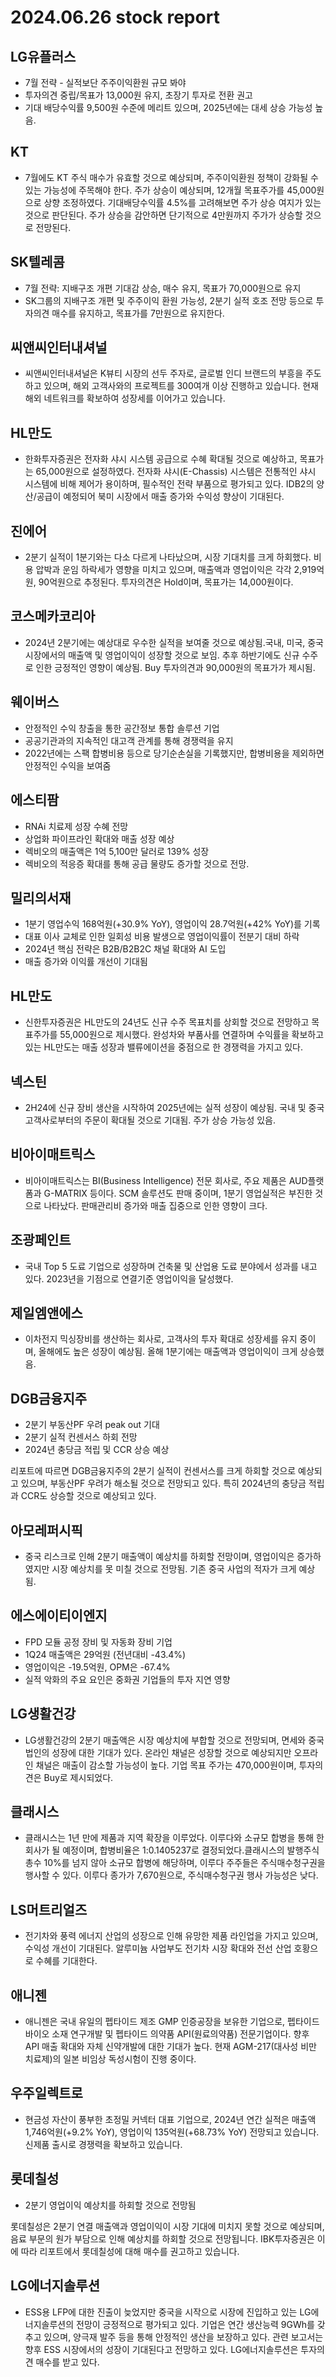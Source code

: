 # 2024.06.26 stock report
## LG유플러스
- 7월 전략 - 실적보단 주주이익환원 규모 봐야
- 투자의견 중립/목표가 13,000원 유지, 초장기 투자로 전환 권고
- 기대 배당수익률 9,500원 수준에 메리트 있으며, 2025년에는 대세 상승 가능성 높음.
## KT
- 7월에도 KT 주식 매수가 유효할 것으로 예상되며, 주주이익환원 정책이 강화될 수 있는 가능성에 주목해야 한다. 주가 상승이 예상되며, 12개월 목표주가를 45,000원으로 상향 조정하였다. 기대배당수익률 4.5%를 고려해보면 주가 상승 여지가 있는 것으로 판단된다. 주가 상승을 감안하면 단기적으로 4만원까지 주가가 상승할 것으로 전망된다.
## SK텔레콤
- 7월 전략: 지배구조 개편 기대감 상승, 매수 유지, 목표가 70,000원으로 유지
- SK그룹의 지배구조 개편 및 주주이익 환원 가능성, 2분기 실적 호조 전망 등으로 투자의견 매수를 유지하고, 목표가를 7만원으로 유지한다.
## 씨앤씨인터내셔널
- 씨앤씨인터내셔널은 K뷰티 시장의 선두 주자로, 글로벌 인디 브랜드의 부흥을 주도하고 있으며, 해외 고객사와의 프로젝트를 300여개 이상 진행하고 있습니다. 현재 해외 네트워크를 확보하여 성장세를 이어가고 있습니다.
## HL만도
- 한화투자증권은 전자화 샤시 시스템 공급으로 수혜 확대될 것으로 예상하고, 목표가는 65,000원으로 설정하였다. 전자화 샤시(E-Chassis) 시스템은 전통적인 샤시 시스템에 비해 제어가 용이하며, 필수적인 전략 부품으로 평가되고 있다. IDB2의 양산/공급이 예정되어 북미 시장에서 매출 증가와 수익성 향상이 기대된다.
## 진에어
- 2분기 실적이 1분기와는 다소 다르게 나타났으며, 시장 기대치를 크게 하회했다. 비용 압박과 운임 하락세가 영향을 미치고 있으며, 매출액과 영업이익은 각각 2,919억원, 90억원으로 추정된다. 투자의견은 Hold이며, 목표가는 14,000원이다.
## 코스메카코리아
- 2024년 2분기에는 예상대로 우수한 실적을 보여줄 것으로 예상됨.국내, 미국, 중국 시장에서의 매출액 및 영업이익이 성장할 것으로 보임. 추후 하반기에도 신규 수주로 인한 긍정적인 영향이 예상됨. Buy 투자의견과 90,000원의 목표가가 제시됨.
## 웨이버스
- 안정적인 수익 창출을 통한 공간정보 통합 솔루션 기업
- 공공기관과의 지속적인 대고객 관계를 통해 경쟁력을 유지
- 2022년에는 스팩 합병비용 등으로 당기순손실을 기록했지만, 합병비용을 제외하면 안정적인 수익을 보여줌
## 에스티팜
- RNAi 치료제 성장 수혜 전망
- 상업화 파이프라인 확대와 매출 성장 예상
- 렉비오의 매출액은 1억 5,100만 달러로 139% 성장
- 렉비오의 적응증 확대를 통해 공급 물량도 증가할 것으로 전망.
## 밀리의서재
- 1분기 영업수익 168억원(+30.9% YoY), 영업이익 28.7억원(+42% YoY)를 기록
- 대표 이사 교체로 인한 일회성 비용 발생으로 영업이익률이 전분기 대비 하락
- 2024년 핵심 전략은 B2B/B2B2C 채널 확대와 AI 도입
- 매출 증가와 이익률 개선이 기대됨
## HL만도
- 신한투자증권은 HL만도의 24년도 신규 수주 목표치를 상회할 것으로 전망하고 목표주가를 55,000원으로 제시했다. 완성차와 부품사를 연결하며 수익률을 확보하고 있는 HL만도는 매출 성장과 밸류에이션을 중점으로 한 경쟁력을 가지고 있다.
## 넥스틴
- 2H24에 신규 장비 생산을 시작하여 2025년에는 실적 성장이 예상됨. 국내 및 중국 고객사로부터의 주문이 확대될 것으로 기대됨. 주가 상승 가능성 있음.
## 비아이매트릭스
- 비아이매트릭스는 BI(Business Intelligence) 전문 회사로, 주요 제품은 AUD플랫폼과 G-MATRIX 등이다. SCM 솔루션도 판매 중이며, 1분기 영업실적은 부진한 것으로 나타났다. 판매관리비 증가와 매출 집중으로 인한 영향이 크다.
## 조광페인트
- 국내 Top 5 도료 기업으로 성장하며 건축물 및 산업용 도료 분야에서 성과를 내고 있다. 2023년을 기점으로 연결기준 영업이익을 달성했다.
## 제일엠앤에스
- 이차전지 믹싱장비를 생산하는 회사로, 고객사의 투자 확대로 성장세를 유지 중이며, 올해에도 높은 성장이 예상됨. 올해 1분기에는 매출액과 영업이익이 크게 상승했음.
## DGB금융지주
- 2분기 부동산PF 우려 peak out 기대
- 2분기 실적 컨센서스 하회 전망
- 2024년 충당금 적립 및 CCR 상승 예상

리포트에 따르면 DGB금융지주의 2분기 실적이 컨센서스를 크게 하회할 것으로 예상되고 있으며, 부동산PF 우려가 해소될 것으로 전망되고 있다. 특히 2024년의 충당금 적립과 CCR도 상승할 것으로 예상되고 있다.
## 아모레퍼시픽
- 중국 리스크로 인해 2분기 매출액이 예상치를 하회할 전망이며, 영업이익은 증가하였지만 시장 예상치를 못 미칠 것으로 전망됨. 기존 중국 사업의 적자가 크게 예상됨.
## 에스에이티이엔지
- FPD 모듈 공정 장비 및 자동화 장비 기업
- 1Q24 매출액은 29억원 (전년대비 -43.4%)
- 영업이익은 -19.5억원, OPM은 -67.4%
- 실적 악화의 주요 요인은 중화권 기업들의 투자 지연 영향
## LG생활건강
- LG생활건강의 2분기 매출액은 시장 예상치에 부합할 것으로 전망되며, 면세와 중국 법인의 성장에 대한 기대가 있다. 온라인 채널은 성장할 것으로 예상되지만 오프라인 채널은 매출이 감소할 가능성이 높다. 기업 목표 주가는 470,000원이며, 투자의견은 Buy로 제시되었다.
## 클래시스
- 클래시스는 1년 만에 제품과 지역 확장을 이루었다. 이루다와 소규모 합병을 통해 한 회사가 될 예정이며, 합병비율은 1:0.1405237로 결정되었다.클래시스의 발행주식총수 10%를 넘지 않아 소규모 합병에 해당하며, 이루다 주주들은 주식매수청구권을 행사할 수 있다. 이루다 종가가 7,670원으로, 주식매수청구권 행사 가능성은 낮다.
## LS머트리얼즈
- 전기차와 풍력 에너지 산업의 성장으로 인해 유망한 제품 라인업을 가지고 있으며, 수익성 개선이 기대된다. 알루미늄 사업부도 전기차 시장 확대와 전선 산업 호황으로 수혜를 기대한다.
## 애니젠
- 애니젠은 국내 유일의 펩타이드 제조 GMP 인증공장을 보유한 기업으로, 펩타이드 바이오 소재 연구개발 및 펩타이드 의약품 API(원료의약품) 전문기업이다. 향후 API 매출 확대와 자체 신약개발에 대한 기대가 높다. 현재 AGM-217(대사성 비만 치료제)의 일본 비임상 독성시험이 진행 중이다.
## 우주일렉트로
- 현금성 자산이 풍부한 초정밀 커넥터 대표 기업으로, 2024년 연간 실적은 매출액 1,746억원(+9.2% YoY), 영업이익 135억원(+68.73% YoY) 전망되고 있습니다.신제품 출시로 경쟁력을 확보하고 있습니다.
## 롯데칠성
- 2분기 영업이익 예상치를 하회할 것으로 전망됨

롯데칠성은 2분기 연결 매출액과 영업이익이 시장 기대에 미치지 못할 것으로 예상되며, 음료 부문의 원가 부담으로 인해 예상치를 하회할 것으로 전망됩니다. IBK투자증권은 이에 따라 리포트에서 롯데칠성에 대해 매수를 권고하고 있습니다.
## LG에너지솔루션
- ESS용 LFP에 대한 진출이 늦었지만 중국을 시작으로 시장에 진입하고 있는 LG에너지솔루션의 전망이 긍정적으로 평가되고 있다. 기업은 연간 생산능력 9GWh를 갖추고 있으며, 양극재 발주 등을 통해 안정적인 생산을 보장하고 있다. 관련 보고서는 향후 ESS 시장에서의 성장이 기대된다고 전망하고 있다. LG에너지솔루션은 투자의견 매수를 받고 있다.